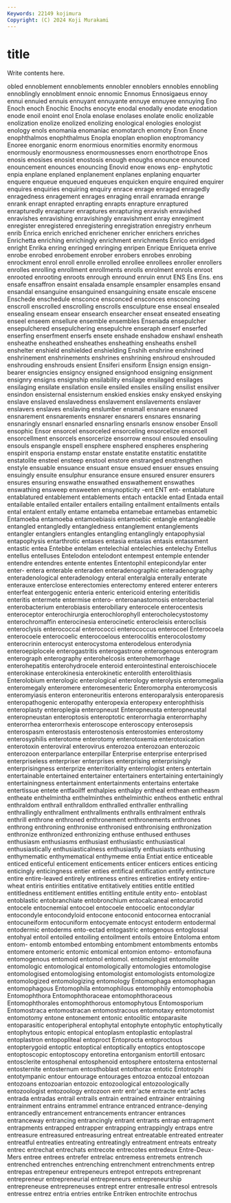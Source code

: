 ```yaml
---
Keywords: 22149 kojimura
Copyright: (C) 2024 Koji Murakami
---
```


# title

Write contents here.



obled ennoblement ennoblements ennobler ennoblers ennobles
ennobling ennoblingly ennoblment ennoic ennomic Ennomus Ennosigaeus ennoy ennui ennuied
ennuis ennuyant ennuyante ennuye ennuyee ennuying Eno Enoch enoch Enochic
Enochs enocyte enodal enodally enodate enodation enode enoil enoint enol
Enola enolase enolases enolate enolic enolizable enolization enolize enolized enolizing
enological enologies enologist enology enols enomania enomaniac enomotarch enomoty Enon
Enone enophthalmos enophthalmus Enopla enoplan enoplion enoptromancy Enoree enorganic enorm
enormious enormities enormity enormous enormously enormousness enormousnesses enorn enorthotrope Enos
enosis enosises enosist enostosis enough enoughs enounce enounced enouncement enounces
enouncing Enovid enow enows enp- enphytotic enpia enplane enplaned enplanement
enplanes enplaning enquarter enquere enqueue enqueued enqueues enquicken enquire enquired
enquirer enquires enquiries enquiring enquiry enrace enrage enraged enragedly enragedness
enragement enrages enraging enrail enramada enrange enrank enrapt enrapted enrapting
enrapts enrapture enraptured enrapturedly enrapturer enraptures enrapturing enravish enravished enravishes
enravishing enravishingly enravishment enray enregiment enregister enregistered enregistering enregistration enregistry
enrheum enrib Enrica enrich enriched enrichener enricher enrichers enriches Enrichetta
enriching enrichingly enrichment enrichments Enrico enridged enright Enrika enring enringed
enringing enripen Enrique Enriqueta enrive enrobe enrobed enrobement enrober enrobers
enrobes enrobing enrockment enrol enroll enrolle enrolled enrollee enrollees enroller
enrollers enrolles enrolling enrollment enrollments enrolls enrolment enrols enroot enrooted
enrooting enroots enrough enround enruin enrut ENS Ens Ens. ens
ensafe ensaffron ensaint ensalada ensample ensampler ensamples ensand ensandal ensanguine
ensanguined ensanguining ensate enscale enscene Enschede enschedule ensconce ensconced ensconces
ensconcing enscroll enscrolled enscrolling enscrolls ensculpture ense enseal ensealed ensealing
enseam ensear ensearch ensearcher enseat enseated enseating enseel enseem ensellure
ensemble ensembles Ensenada ensepulcher ensepulchered ensepulchering ensepulchre enseraph enserf enserfed
enserfing enserfment enserfs ensete enshade enshadow enshawl ensheath ensheathe ensheathed
ensheathes ensheathing ensheaths enshell enshelter enshield enshielded enshielding Enshih enshrine
enshrined enshrinement enshrinements enshrines enshrining enshroud enshrouded enshrouding enshrouds ensient
Ensiferi ensiform Ensign ensign ensign-bearer ensigncies ensigncy ensigned ensignhood ensigning
ensignment ensignry ensigns ensignship ensilability ensilage ensilaged ensilages ensilaging ensilate
ensilation ensile ensiled ensiles ensiling ensilist ensilver ensindon ensisternal ensisternum
enskied enskies ensky enskyed enskying enslave enslaved enslavedness enslavement enslavements
enslaver enslavers enslaves enslaving enslumber ensmall ensnare ensnared ensnarement ensnarements
ensnarer ensnarers ensnares ensnaring ensnaringly ensnarl ensnarled ensnarling ensnarls ensnow
ensober Ensoll ensophic Ensor ensorcel ensorceled ensorceling ensorcelize ensorcell ensorcellment
ensorcels ensorcerize ensorrow ensoul ensouled ensouling ensouls enspangle enspell ensphere
ensphered enspheres ensphering enspirit ensporia enstamp enstar enstate enstatite enstatitic
enstatitite enstatolite ensteel ensteep enstool enstore enstranged enstrengthen enstyle ensuable
ensuance ensuant ensue ensued ensuer ensues ensuing ensuingly ensuite ensulphur
ensurance ensure ensured ensurer ensurers ensures ensuring enswathe enswathed enswathement
enswathes enswathing ensweep ensweeten ensynopticity -ent ENT ent- entablature entablatured
entablement entablements entach entackle entad Entada entail entailable entailed entailer
entailers entailing entailment entailments entails ental entalent entally entame entameba
entamebae entamebas entamebic Entamoeba entamoeba entamoebiasis entamoebic entangle entangleable entangled
entangledly entangledness entanglement entanglements entangler entanglers entangles entangling entanglingly entapophysial
entapophysis entarthrotic entases entasia entasias entasis entassment entastic entea Entebbe
entelam entelechial entelechies entelechy Entellus entellus entelluses Entelodon entelodont entempest
entemple entender entendre entendres entente ententes Ententophil entepicondylar enter enter-
entera enterable enteraden enteradenographic enteradenography enteradenological enteradenology enteral enteralgia enterally
enterate enterauxe enterclose enterectomies enterectomy entered enterer enterers enterfeat entergogenic
enteria enteric entericoid entering enteritidis enteritis entermete entermise entero- enteroanastomosis
enterobacterial enterobacterium enterobiasis enterobiliary enterocele enterocentesis enteroceptor enterochirurgia enterochlorophyll enterocholecystostomy
enterochromaffin enterocinesia enterocinetic enterocleisis enteroclisis enteroclysis enterococcal enterococci enterococcus enterocoel
Enterocoela enterocoele enterocoelic enterocoelous enterocolitis enterocolostomy enterocrinin enterocyst enterocystoma enterodelous
enterodynia enteroepiplocele enterogastritis enterogastrone enterogenous enterogram enterograph enterography enterohelcosis enterohemorrhage
enterohepatitis enterohydrocele enteroid enterointestinal enteroischiocele enterokinase enterokinesia enterokinetic enterolith enterolithiasis
Enterolobium enterologic enterological enterology enterolysis enteromegalia enteromegaly enteromere enteromesenteric Enteromorpha
enteromycosis enteromyiasis enteron enteroneuritis enterons enteroparalysis enteroparesis enteropathogenic enteropathy enteropexia
enteropexy enterophthisis enteroplasty enteroplegia enteropneust Enteropneusta enteropneustal enteropneustan enteroptosis enteroptotic
enterorrhagia enterorrhaphy enterorrhea enterorrhexis enteroscope enteroscopy enterosepsis enterospasm enterostasis enterostenosis
enterostomies enterostomy enterosyphilis enterotome enterotomy enterotoxemia enterotoxication enterotoxin enteroviral enterovirus
enterozoa enterozoan enterozoic enterozoon enterparlance enterpillar Enterprise enterprise enterprised enterpriseless
enterpriser enterprises enterprising enterprisingly enterprisingness enterprize enterritoriality enterrologist enters entertain
entertainable entertained entertainer entertainers entertaining entertainingly entertainingness entertainment entertainments entertains
entertake entertissue entete entfaoilff enthalpies enthalpy entheal enthean entheasm entheate
enthelmintha enthelminthes enthelminthic entheos enthetic enthral enthraldom enthrall enthralldom enthralled
enthraller enthralling enthrallingly enthrallment enthrallments enthralls enthralment enthrals enthrill enthrone
enthroned enthronement enthronements enthrones enthrong enthroning enthronise enthronised enthronising enthronization
enthronize enthronized enthronizing enthuse enthused enthuses enthusiasm enthusiasms enthusiast enthusiastic
enthusiastical enthusiastically enthusiasticalness enthusiastly enthusiasts enthusing enthymematic enthymematical enthymeme entia
Entiat entice enticeable enticed enticeful enticement enticements enticer enticers entices
enticing enticingly enticingness entier enties entifical entification entify entincture entire
entire-leaved entirely entireness entires entireties entirety entire-wheat entiris entirities entitative
entitatively entities entitle entitled entitledness entitlement entitles entitling entitule entity
ento- entoblast entoblastic entobranchiate entobronchium entocalcaneal entocarotid entocele entocnemial entocoel
entocoele entocoelic entocondylar entocondyle entocondyloid entocone entoconid entocornea entocranial entocuneiform
entocuniform entocyemate entocyst entoderm entodermal entodermic entoderms ento-ectad entogastric entogenous
entoglossal entohyal entoil entoiled entoiling entoilment entoils entoire Entoloma entom
entom- entomb entombed entombing entombment entombments entombs entomere entomeric entomic
entomical entomion entomo- entomofauna entomogenous entomoid entomol entomol. entomolegist entomolite
entomologic entomological entomologically entomologies entomologise entomologised entomologising entomologist entomologists entomologize
entomologized entomologizing entomology Entomophaga entomophagan entomophagous Entomophila entomophilous entomophily entomophobia
Entomophthora Entomophthoraceae entomophthoraceous Entomophthorales entomophthorous entomophytous Entomosporium Entomostraca entomostracan entomostracous
entomotaxy entomotomist entomotomy entone entonement entonic entoolitic entoparasite entoparasitic entoperipheral
entophytal entophyte entophytic entophytically entophytous entopic entopical entoplasm entoplastic entoplastral
entoplastron entopopliteal entoproct Entoprocta entoproctous entopterygoid entoptic entoptical entoptically entoptics
entoptoscope entoptoscopic entoptoscopy entoretina entorganism entortill entosarc entosclerite entosphenal entosphenoid
entosphere entosterna entosternal entosternite entosternum entosthoblast entothorax entotic Entotrophi entotympanic
entour entourage entourages entozoa entozoal entozoan entozoans entozoarian entozoic entozoological
entozoologically entozoologist entozoology entozoon entr entr'acte entracte entr'actes entrada entradas
entrail entrails entrain entrained entrainer entraining entrainment entrains entrammel entrance
entranced entrance-denying entrancedly entrancement entrancements entrancer entrances entranceway entrancing entrancingly
entrant entrants entrap entrapment entrapments entrapped entrapper entrapping entrappingly entraps
entre entreasure entreasured entreasuring entreat entreatable entreated entreater entreatful entreaties
entreating entreatingly entreatment entreats entreaty entrec entrechat entrechats entrecote entrecotes
entredeux Entre-Deux-Mers entree entrees entrefer entrelac entremess entremets entrench entrenched
entrenches entrenching entrenchment entrenchments entrep entrepas entrepeneur entrepeneurs entrepot entrepots
entreprenant entrepreneur entrepreneurial entrepreneurs entrepreneurship entrepreneuse entrepreneuses entrept entrer entresalle
entresol entresols entresse entrez entria entries entrike Entriken entrochite entrochus
